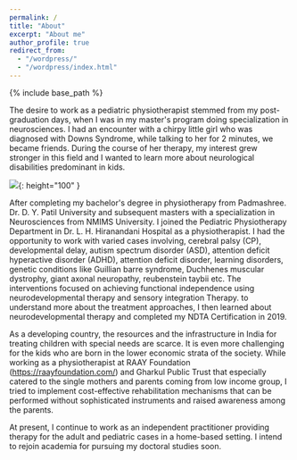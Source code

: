 ```yaml
---
permalink: /
title: "About"
excerpt: "About me"
author_profile: true
redirect_from: 
  - "/wordpress/"
  - "/wordpress/index.html"
---
```


{% include base_path %}

The desire to work as a pediatric physiotherapist stemmed from my post-graduation days, when I was in my master's program doing specialization in neurosciences. I had an encounter with a chirpy little girl who was diagnosed with Downs Syndrome, while talking to her for 2 minutes, we became friends. During the course of her therapy, my interest grew stronger in this field and I wanted to learn more about neurological disabilities predominant in kids. 

![](https://i.imgur.com/ATWBDMT.jpg){: height="100" }

After completing my bachelor's degree in physiotherapy from Padmashree. Dr. D. Y. Patil University and subsequent masters with a specialization in Neurosciences from NMIMS University. I joined the Pediatric Physiotherapy Department in  Dr. L. H. Hiranandani Hospital as a physiotherapist. I had the opportunity to work with varied cases involving, cerebral palsy (CP), developmental delay, autism spectrum disorder (ASD), attention deficit hyperactive disorder (ADHD), attention deficit disorder, learning disorders, genetic conditions like Guillian barre syndrome, Duchhenes muscular dystrophy, giant axonal neuropathy, reubenstein taybii etc. The interventions focused on achieving functional independence using neurodevelopmental therapy and sensory integration Therapy. to understand more about the treatment approaches, I then learned about neurodevelopmental therapy and completed my NDTA Certification in 2019. 

As a developing country, the resources and the infrastructure in India for treating children with special needs are scarce. It is even more challenging for the kids who are born in the lower economic strata of the society.  While working as a physiotherapist at RAAY Foundation (https://raayfoundation.com/) and Gharkul Public Trust that especially catered to the single mothers and parents coming from low income group, I tried to implement cost-effective rehabilitation mechanisms that can be performed without sophisticated instruments and raised awareness among the parents.   

At present, I continue to work as an independent practitioner providing therapy for the adult and pediatric cases in a home-based setting. I intend to rejoin academia for pursuing my doctoral studies soon.